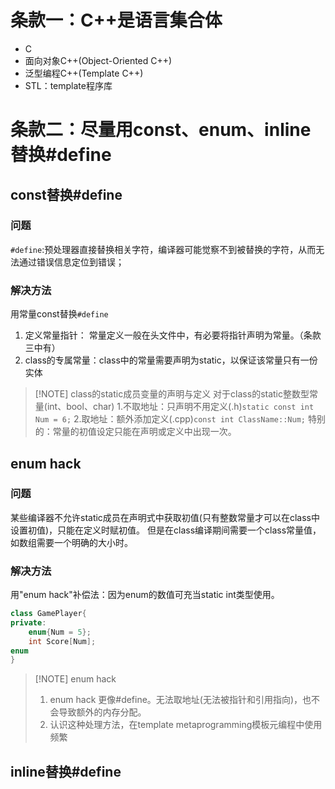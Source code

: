 # 条款一：C++是语言集合体
- C
- 面向对象C++(Object-Oriented C++)
- 泛型编程C++(Template C++)
- STL：template程序库
# 条款二：尽量用const、enum、inline替换#define
## const替换#define
### 问题
`#define`:预处理器直接替换相关字符，编译器可能觉察不到被替换的字符，从而无法通过错误信息定位到错误； 
### 解决方法
用常量const替换`#define`
1. 定义常量指针： 常量定义一般在头文件中，有必要将指针声明为常量。（条款三中有）
2. class的专属常量：class中的常量需要声明为static，以保证该常量只有一份实体

> [!NOTE] class的static成员变量的声明与定义
>对于class的static整数型常量(int、bool、char)
> 1.不取地址：只声明不用定义(.h)`static const int Num = 6;`
> 2.取地址：额外添加定义(.cpp)`const int ClassName::Num;`
>特别的：常量的初值设定只能在声明或定义中出现一次。

## enum hack
### 问题
某些编译器不允许static成员在声明式中获取初值(只有整数常量才可以在class中设置初值)，只能在定义时赋初值。
但是在class编译期间需要一个class常量值，如数组需要一个明确的大小时。
### 解决方法
用"enum hack"补偿法：因为enum的数值可充当static int类型使用。
```C++
class GamePlayer{
private:
	enum{Num = 5};
    int Score[Num];
enum
}
```

> [!NOTE] enum hack
>1. enum hack 更像#define。无法取地址(无法被指针和引用指向)，也不会导致额外的内存分配。
>2. 认识这种处理方法，在template metaprogramming模板元编程中使用频繁


## inline替换#define
